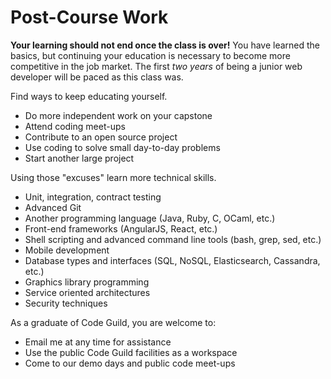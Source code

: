 # Post-Course Work

**Your learning should not end once the class is over!**
You have learned the basics, but continuing your education is necessary to become more competitive in the job market.
The first _two years_ of being a junior web developer will be paced as this class was.

Find ways to keep educating yourself.

* Do more independent work on your capstone
* Attend coding meet-ups
* Contribute to an open source project
* Use coding to solve small day-to-day problems
* Start another large project

Using those "excuses" learn more technical skills.

* Unit, integration, contract testing
* Advanced Git
* Another programming language (Java, Ruby, C, OCaml, etc.)
* Front-end frameworks (AngularJS, React, etc.)
* Shell scripting and advanced command line tools (bash, grep, sed, etc.)
* Mobile development
* Database types and interfaces (SQL, NoSQL, Elasticsearch, Cassandra, etc.)
* Graphics library programming
* Service oriented architectures
* Security techniques

As a graduate of Code Guild, you are welcome to:

* Email me at any time for assistance
* Use the public Code Guild facilities as a workspace
* Come to our demo days and public code meet-ups
